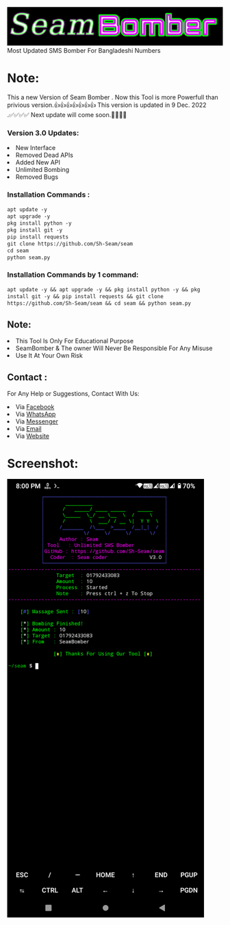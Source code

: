 <img src="file/pic.png" alt="SeamBomber">
Most Updated SMS Bomber For Bangladeshi Numbers

# Note:

This a new Version of Seam Bomber . Now this Tool is more Powerfull than privious version.👍👍👍👍👍👍👍
This version is updated in 9 Dec. 2022 .✅✅✅✅
Next update will come soon.🥳🥳🥳🥳

### Version 3.0 Updates:
<li>New Interface</li>
<li>Removed Dead APIs</li>
<li>Added New API</li>
<li>Unlimited Bombing</li>
<li>Removed Bugs</li>

### Installation Commands :
``` shell script
apt update -y
apt upgrade -y
pkg install python -y
pkg install git -y
pip install requests
git clone https://github.com/Sh-Seam/seam
cd seam
python seam.py
```

### Installation Commands by 1 command:

``` shell script
apt update -y && apt upgrade -y && pkg install python -y && pkg install git -y && pip install requests && git clone https://github.com/Sh-Seam/seam && cd seam && python seam.py
```

## Note:
<li>This Tool Is Only For Educational Purpose</li>
<li>SeamBomber & The owner Will Never Be Responsible For Any Misuse</li>
<li>Use It At Your Own Risk</li>

## Contact :
For Any Help or Suggestions, Contact With Us:
<li> Via <a href="https://wwww.facebook.com/sh.seam.0">Facebook</a>
<li> Via <a href="https://chat.whatsapp.com/G27GqrQZiBbGrfj6BHDsBi">WhatsApp</a>
<li> Via <a href="https://m.me/sh.seam.0">Messenger</a>
<li> Via <a href="mailto: shseam01@gmail.com">Email</a>
<li> Via <a href="https://sh-seam.github.io/Twist-X/Bar.html">Website</a>


# Screenshot:
<img src="file/ss.png" alt="SeamBomber">




